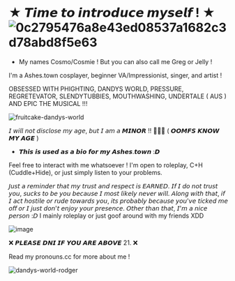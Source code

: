 
# ★ 𝙏𝙞𝙢𝙚 𝙩𝙤 𝙞𝙣𝙩𝙧𝙤𝙙𝙪𝙘𝙚 𝙢𝙮𝙨𝙚𝙡𝙛 ! ★ ![0c2795476a8e43ed08537a1682c3d78abd8f5e63](https://github.com/user-attachments/assets/b141c4b2-871d-4480-b3ea-0ce7d091766c)

- My names Cosmo/Cosmie ! But you can also call me Greg or Jelly !

I'm a Ashes.town cosplayer, beginner VA/Impressionist, singer, and artist !  

OBSESSED WITH PHIGHTING, DANDYS WORLD, PRESSURE, REGRETEVATOR, SLENDYTUBBIES, MOUTHWASHING, UNDERTALE ( AUS ) AND EPIC THE MUSICAL !!!


![fruitcake-dandys-world](https://github.com/user-attachments/assets/e194a849-b103-451f-976d-5550951d3e6d)


𝘐 𝘸𝘪𝘭𝘭 𝘯𝘰𝘵 𝘥𝘪𝘴𝘤𝘭𝘰𝘴𝘦 𝘮𝘺 𝘢𝘨𝘦, 𝘣𝘶𝘵 𝘐 𝘢𝘮 𝘢 𝙈𝙄𝙉𝙊𝙍 !! 🔞🔞🔞 ( 𝙊𝙊𝙈𝙁𝙎 𝙆𝙉𝙊𝙒 𝙈𝙔 𝘼𝙂𝙀 )

- 𝙏𝙝𝙞𝙨 𝙞𝙨 𝙪𝙨𝙚𝙙 𝙖𝙨 𝙖 𝙗𝙞𝙤 𝙛𝙤𝙧 𝙢𝙮 𝘼𝙨𝙝𝙚𝙨.𝙩𝙤𝙬𝙣 :𝘿

Feel free to interact with me whatsoever ! I'm open to roleplay, C+H (Cuddle+Hide), or just simply listen to your problems. 

𝘑𝘶𝘴𝘵 𝘢 𝘳𝘦𝘮𝘪𝘯𝘥𝘦𝘳 𝘵𝘩𝘢𝘵 𝘮𝘺 𝘵𝘳𝘶𝘴𝘵 𝘢𝘯𝘥 𝘳𝘦𝘴𝘱𝘦𝘤𝘵 𝘪𝘴 𝘌𝘈𝘙𝘕𝘌𝘋. 𝘐𝘧 𝘐 𝘥𝘰 𝘯𝘰𝘵 𝘵𝘳𝘶𝘴𝘵 𝘺𝘰𝘶, 𝘴𝘶𝘤𝘬𝘴 𝘵𝘰 𝘣𝘦 𝘺𝘰𝘶 𝘣𝘦𝘤𝘢𝘶𝘴𝘦 𝘐 𝘮𝘰𝘴𝘵 𝘭𝘪𝘬𝘦𝘭𝘺 𝘯𝘦𝘷𝘦𝘳 𝘸𝘪𝘭𝘭. 𝘈𝘭𝘰𝘯𝘨 𝘸𝘪𝘵𝘩 𝘵𝘩𝘢𝘵, 𝘪𝘧 𝘐 𝘢𝘤𝘵 𝘩𝘰𝘴𝘵𝘪𝘭𝘦 𝘰𝘳 𝘳𝘶𝘥𝘦 𝘵𝘰𝘸𝘢𝘳𝘥𝘴 𝘺𝘰𝘶, 𝘪𝘵𝘴 𝘱𝘳𝘰𝘣𝘢𝘣𝘭𝘺 𝘣𝘦𝘤𝘢𝘶𝘴𝘦 𝘺𝘰𝘶'𝘷𝘦 𝘵𝘪𝘤𝘬𝘦𝘥 𝘮𝘦 𝘰𝘧𝘧 𝘰𝘳 𝘐 𝘫𝘶𝘴𝘵 𝘥𝘰𝘯'𝘵 𝘦𝘯𝘫𝘰𝘺 𝘺𝘰𝘶𝘳 𝘱𝘳𝘦𝘴𝘦𝘯𝘤𝘦. 𝘖𝘵𝘩𝘦𝘳 𝘵𝘩𝘢𝘯 𝘵𝘩𝘢𝘵, 𝘐'𝘮 𝘢 𝘯𝘪𝘤𝘦 𝘱𝘦𝘳𝘴𝘰𝘯 :𝘋
I mainly roleplay or just goof around with my friends XDD

![image](https://github.com/user-attachments/assets/f5ebab54-3b19-40b1-9a42-0c84164e9378)



❌ 𝙋𝙇𝙀𝘼𝙎𝙀 𝘿𝙉𝙄 𝙄𝙁 𝙔𝙊𝙐 𝘼𝙍𝙀 𝘼𝘽𝙊𝙑𝙀 21. ❌



Read my pronouns.cc for more about me !


![dandys-world-rodger](https://github.com/user-attachments/assets/26e3757b-d21d-44d7-a0a1-82f8ac77fbc5)
